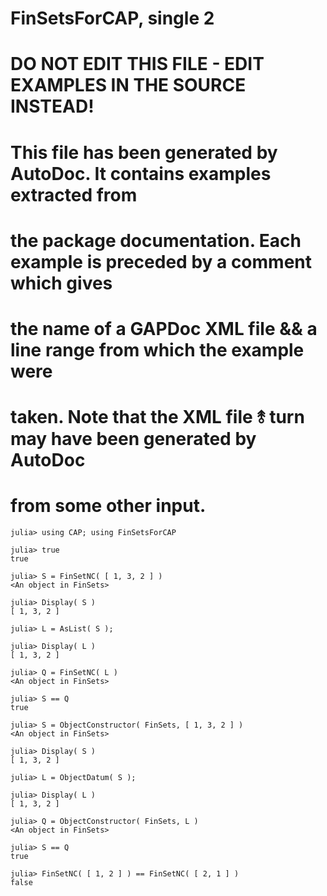 # FinSetsForCAP, single 2
# DO NOT EDIT THIS FILE - EDIT EXAMPLES IN THE SOURCE INSTEAD!
# This file has been generated by AutoDoc. It contains examples extracted from
# the package documentation. Each example is preceded by a comment which gives
# the name of a GAPDoc XML file && a line range from which the example were
# taken. Note that the XML file ⥉ turn may have been generated by AutoDoc
# from some other input.

```jldoctest
julia> using CAP; using FinSetsForCAP

julia> true
true

julia> S = FinSetNC( [ 1, 3, 2 ] )
<An object in FinSets>

julia> Display( S )
[ 1, 3, 2 ]

julia> L = AsList( S );

julia> Display( L )
[ 1, 3, 2 ]

julia> Q = FinSetNC( L )
<An object in FinSets>

julia> S == Q
true

julia> S = ObjectConstructor( FinSets, [ 1, 3, 2 ] )
<An object in FinSets>

julia> Display( S )
[ 1, 3, 2 ]

julia> L = ObjectDatum( S );

julia> Display( L )
[ 1, 3, 2 ]

julia> Q = ObjectConstructor( FinSets, L )
<An object in FinSets>

julia> S == Q
true

julia> FinSetNC( [ 1, 2 ] ) == FinSetNC( [ 2, 1 ] )
false

```
